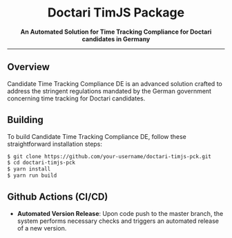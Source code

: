 <h1 align="center">Doctari TimJS Package</h1>

<p align="center">
  <b>An Automated Solution for Time Tracking Compliance for Doctari candidates in Germany</b>
</p>

---

## Overview

Candidate Time Tracking Compliance DE is an advanced solution crafted to address the stringent regulations mandated by the German government concerning time tracking for Doctari candidates.

## Building

To build Candidate Time Tracking Compliance DE, follow these straightforward installation steps:

```bash
$ git clone https://github.com/your-username/doctari-timjs-pck.git
$ cd doctari-timjs-pck
$ yarn install
$ yarn run build
```

## Github Actions (CI/CD)
- **Automated Version Release**: Upon code push to the master branch, the system performs necessary checks and triggers an automated release of a new version.

